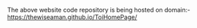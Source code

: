 The above website code repository is being hosted on domain:-
https://thewiseaman.github.io/ToiHomePage/
